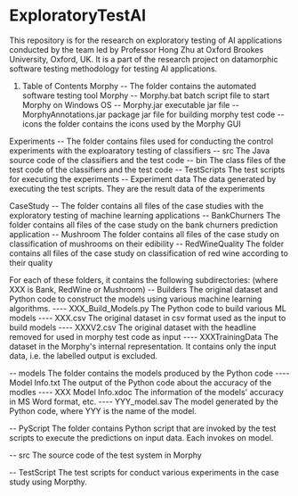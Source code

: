 # ExploratoryTestAI
This repository is for the research on exploratory testing of AI applications conducted by the team led by Professor Hong Zhu at Oxford Brookes University, Oxford, UK. It is a part of the research project on datamorphic software testing methodology for testing AI applications.
1. Table of Contents
Morphy -- The folder contains the automated software testing tool Morphy
-- Morphy.bat   batch script file to start Morphy on Windows OS
-- Morphy.jar   executable jar file
-- MorphyAnnotations.jar  package jar file for building morphy test code
-- icons        the folder contains the icons used by the Morphy GUI

Experiments -- The folder contains files used for conducting the control experiments with the exploaratory testing of classifiers 
-- src    The Java source code of the classifiers and the test code
-- bin    The class files of the test code of the classifiers and the test code
-- TestScripts  The test scripts for executing the experiments
-- Experiment data  The data generated by executing the test scripts. They are the result data of the experiments

CaseStudy -- The folder contains all files of the case studies with the exploratory testing of machine learning applications
-- BankChurners   The folder contains all files of the case study on the bank churners prediction application
-- Mushroom       The folder contains all files of the case study on classification of mushrooms on their edibility
-- RedWineQuality The folder contains all files of the case study on classification of red wine according to their quality 

For each of these folders, it contains the following subdirectories: (where XXX is Bank, RedWine or Mushroom)
-- Builders   The original dataset and Python code to construct the models using various machine learning algorithms.
---- XXX_Build_Models.py    The Python code to build various ML models
---- XXX.csv    The original dataset in csv format used as the input to build models
---- XXXV2.csv  The original dataset with the headline removed for used in morphy test code as input 
---- XXXTrainingData The dataset in the Morphy's internal representation. It contains only the input data, i.e. the labelled output is excluded. 

-- models   The folder contains the models produced by the Python code
---- Model Info.txt   The output of the Python code about the accuracy of the modles
---- XXX Model Info.xdoc    The information of the models' accuracy in MS Word format, etc. 
---- YYY_model.sav    The model generated by the Python code, where YYY is the name of the model. 

-- PyScript   The folder contains Python script that are invoked by the test scripts to execute the predictions on input data. Each invokes on model. 

-- src    The source code of the test system in Morphy 

-- TestScript The test scripts for conduct various experiments in the case study using Morpthy. 

